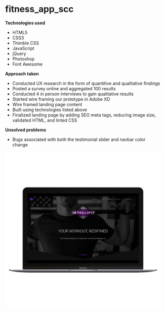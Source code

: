 # fitness_app_scc

**Technologies used**
* HTML5
* CSS3
* Thimble CSS 
* JavaScript
* jQuery 
* Photoshop
* Font Awesome

**Approach taken**
* Conducted UX research in the form of quantitive and qualitative findings
* Posted a survey online and aggregated 100 results 
* Conducted 4 in person interviews to gain qualitative results
* Started wire framing our prototype in Adobe XD
* Wire framed landing page content 
* Built using technologies listed above
* Finalized landing page by adding SEO meta tags, reducing image size, validated HTML, and linted CSS

**Unsolved problems** 
* Bugs associated with both the testimonial slider and navbar color change


![alt tag](images/read_me_mock.png)


